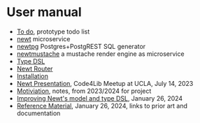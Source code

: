 
# User manual

- [To do](TODO.md), prototype todo list
- [newt](newt.1.md) microservice
- [newtpg](newtpg.1.md) Postgres+PostgREST SQL generator
- [newtmustache](newtmustache.1.md) a mustache render engine as microservice
- [Type DSL](type_dsl.md)
- [Newt Router](newt-router.md)
- [Installation](INSTALL.md)
- [Newt Presentation](presentation/), Code4Lib Meetup at UCLA, July 14, 2023
- [Motiviation](motivation.md), notes, from 2023/2024 for project
- [Improving Newt's model and type DSL](improving_the_type_dsl.md), January 26, 2024
- [Reference Material](reference_material.md), January 26, 2024, links to prior art and documentation

